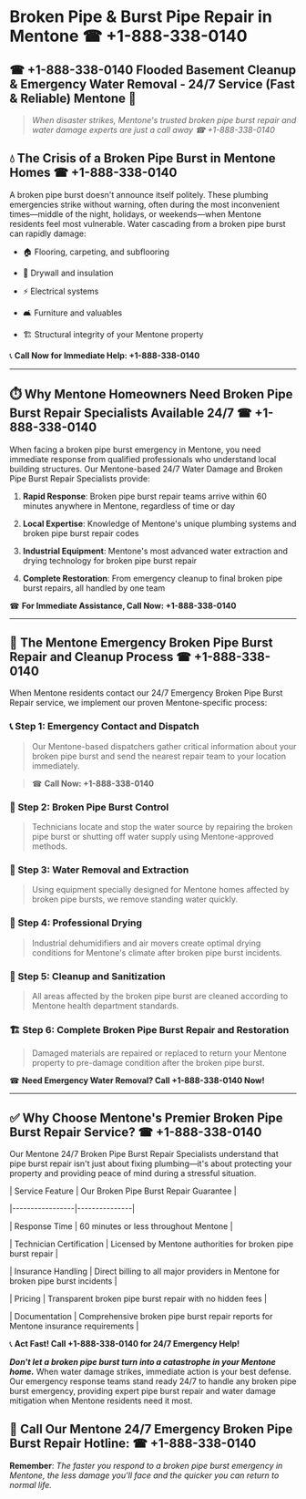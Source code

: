 # Broken Pipe & Burst Pipe Repair in Mentone ☎ +1-888-338-0140  
## ☎ +1-888-338-0140 Flooded Basement Cleanup & Emergency Water Removal - 24/7 Service (Fast & Reliable) Mentone 🚨  

> *When disaster strikes, Mentone's trusted broken pipe burst repair and water damage experts are just a call away ☎ +1-888-338-0140*  

## 💧 The Crisis of a Broken Pipe Burst in Mentone Homes ☎ +1-888-338-0140  

A broken pipe burst doesn't announce itself politely. These plumbing emergencies strike without warning, often during the most inconvenient times—middle of the night, holidays, or weekends—when Mentone residents feel most vulnerable. Water cascading from a broken pipe burst can rapidly damage:  

* 🏠 Flooring, carpeting, and subflooring  
* 🧱 Drywall and insulation  
* ⚡ Electrical systems  
* 🛋️ Furniture and valuables  
* 🏗️ Structural integrity of your Mentone property  

📞 **Call Now for Immediate Help: +1-888-338-0140**  

---  

## ⏱️ Why Mentone Homeowners Need Broken Pipe Burst Repair Specialists Available 24/7 ☎ +1-888-338-0140  

When facing a broken pipe burst emergency in Mentone, you need immediate response from qualified professionals who understand local building structures. Our Mentone-based 24/7 Water Damage and Broken Pipe Burst Repair Specialists provide:  

1. **Rapid Response**: Broken pipe burst repair teams arrive within 60 minutes anywhere in Mentone, regardless of time or day  
2. **Local Expertise**: Knowledge of Mentone's unique plumbing systems and broken pipe burst repair codes  
3. **Industrial Equipment**: Mentone's most advanced water extraction and drying technology for broken pipe burst repair  
4. **Complete Restoration**: From emergency cleanup to final broken pipe burst repairs, all handled by one team  

☎ **For Immediate Assistance, Call Now: +1-888-338-0140**  

---  

## 🔧 The Mentone Emergency Broken Pipe Burst Repair and Cleanup Process ☎ +1-888-338-0140  

When Mentone residents contact our 24/7 Emergency Broken Pipe Burst Repair service, we implement our proven Mentone-specific process:  

### 📞 Step 1: Emergency Contact and Dispatch  
> Our Mentone-based dispatchers gather critical information about your broken pipe burst and send the nearest repair team to your location immediately.  
> ☎ **Call Now: +1-888-338-0140**  

### 🚿 Step 2: Broken Pipe Burst Control  
> Technicians locate and stop the water source by repairing the broken pipe burst or shutting off water supply using Mentone-approved methods.  

### 🌊 Step 3: Water Removal and Extraction  
> Using equipment specially designed for Mentone homes affected by broken pipe bursts, we remove standing water quickly.  

### 💨 Step 4: Professional Drying  
> Industrial dehumidifiers and air movers create optimal drying conditions for Mentone's climate after broken pipe burst incidents.  

### 🧼 Step 5: Cleanup and Sanitization  
> All areas affected by the broken pipe burst are cleaned according to Mentone health department standards.  

### 🏗️ Step 6: Complete Broken Pipe Burst Repair and Restoration  
> Damaged materials are repaired or replaced to return your Mentone property to pre-damage condition after the broken pipe burst.  

☎ **Need Emergency Water Removal? Call +1-888-338-0140 Now!**  

---  

## ✅ Why Choose Mentone's Premier Broken Pipe Burst Repair Service? ☎ +1-888-338-0140  

Our Mentone 24/7 Broken Pipe Burst Repair Specialists understand that pipe burst repair isn't just about fixing plumbing—it's about protecting your property and providing peace of mind during a stressful situation.  

| Service Feature | Our Broken Pipe Burst Repair Guarantee |  
|-----------------|---------------|  
| Response Time | 60 minutes or less throughout Mentone |  
| Technician Certification | Licensed by Mentone authorities for broken pipe burst repair |  
| Insurance Handling | Direct billing to all major providers in Mentone for broken pipe burst incidents |  
| Pricing | Transparent broken pipe burst repair with no hidden fees |  
| Documentation | Comprehensive broken pipe burst repair reports for Mentone insurance requirements |  

📞 **Act Fast! Call +1-888-338-0140 for 24/7 Emergency Help!**  

***Don't let a broken pipe burst turn into a catastrophe in your Mentone home.*** When water damage strikes, immediate action is your best defense. Our emergency response teams stand ready 24/7 to handle any broken pipe burst emergency, providing expert pipe burst repair and water damage mitigation when Mentone residents need it most.  

## 📱 Call Our Mentone 24/7 Emergency Broken Pipe Burst Repair Hotline: ☎ +1-888-338-0140  

**Remember**: *The faster you respond to a broken pipe burst emergency in Mentone, the less damage you'll face and the quicker you can return to normal life.*